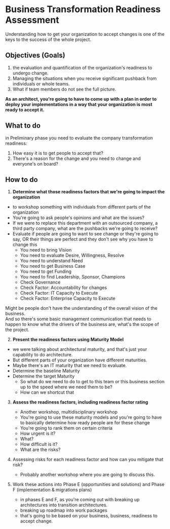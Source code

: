 # Business Transformation Readiness Assessment
Understanding how to get your organization to accept changes is one of the keys to the success of the whole project.

## Objectives (Goals)
1. the evaluation and quantification of the organization's readiness to undergo change.
2. Managing the situations when you receive significant pushback from individuals or whole teams.
3. What if team members do not see the full picture.

**As an architect, you're going to have to come up with a plan in order to deploy your implementations in a way that your organization is most ready to accept it.**

## What to do
in Preliminary phase you need to evaluate the company transformation readiness:
1. How easy it is to get people to accept that?
2. There's a reason for the change and you need to change and everyone's on board?

## How to do
1. **Determine what those readiness factors that we're going to impact the organization**
  - to workshop something with individuals from different parts of the organization
  - You're going to ask people's opinions and what are the issues?
  - If we were to replace this department with an outsourced company, a third party company, what are the pushbacks we're going to receive?
  - Evaluate if people are going to want to see change or they're going to say, OR their things are perfect and they don't see why you have to change this
     * You need to bring Vision
     * You need to evaluate Desire, Willingness, Resolve
     * You need to understand Need
     * You need to get Business Case
     * You need to get Funding
     * You need to find Leadership, Sponsor, Champions
     * Check Governance
     * Check Factor: Accountability for changes
     * Check Factor: IT Capacity to Execute
     * Check Factor: Enterprise Capacity to Execute

Might be people don't have the understanding of the overall vision of the business.  
And so there's some basic management communication that needs to happen to know what the drivers of the business are, what's the scope of the project.

2. **Present the readiness factors using Maturity Model**
  - we were talking about architectural maturity, and that's just your capability to do architecture.
  - But different parts of your organization have different maturities.
  - Maybe there's an IT maturity that we need to evaluate.
  - Determine the baseline Maturity
  - Determine the target Maturity
    * So what do we need to do to get to this team or this business section up to the speed where we need them to be?
    * How can we shortcut that

3. **Assess the readiness factors, including readiness factor rating**
   - Another workshop, multidisciplinary workshop
   - You're going to use these maturity models and you're going to have to basically determine how ready people are for these change
   - You're going to rank them on certain criteria
    * How urgent is it?
    * What?
    * How difficult is it?
    * What are the risks?

4. Assessing risks for each readiness factor and how can you mitigate that risk?
   - Probably another workshop where you are going to discuss this.
5. Work these actions into Phase E (opportunities and solutions) and Phase F (implementation & migrations plans)
   -  in phases E and F, as you're coming out with breaking up architectures into transition architectures.
   - breaking up roadmap into work packages
   - that's going to be based on your business, business, readiness to accept change.
   
